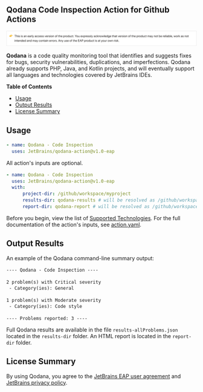 ## Qodana Code Inspection Action for Github Actions

![Qodana EAP version alert](resources/eap-alert.png)

**Qodana** is a code quality monitoring tool that identifies and suggests fixes for bugs, security vulnerabilities, duplications, and imperfections.
Qodana already supports PHP, Java, and Kotlin projects, and will eventually support all languages and technologies covered by JetBrains IDEs.

**Table of Contents**

<!-- toc -->

- [Usage](#usage)
- [Output Results](#output-results)
- [License Summary](#license-summary)

<!-- tocstop -->


## Usage

```yaml
- name: Qodana - Code Inspection
  uses: JetBrains/qodana-action@v1.0-eap
```

All action's inputs are optional. 
```yaml
- name: Qodana - Code Inspection
  uses: JetBrains/qodana-action@v1.0-eap
  with:
      project-dir: /github/workspace/myproject
      results-dir: qodana-results # will be resolved as /github/workspace/myproject/qodana-results
      report-dir: qodana-report # will be resolved as /github/workspace/myproject/qodana-report
```

Before you begin, view the list of [Supported Technologies](https://github.com/JetBrains/Qodana/blob/main/General/supported-technologies.md). For the full documentation of the action's inputs, see [action.yaml](action.yaml).

## Output Results

An example of the Qodana command-line summary output:
```
---- Qodana - Code Inspection ----

2 problem(s) with Critical severity
 - Category(ies): General

1 problem(s) with Moderate severity
 - Category(ies): Code style

---- Problems reported: 3 ----
```

Full Qodana results are available in the file `results-allProblems.json` located in the `results-dir` folder.
An HTML report is located in the `report-dir` folder.

## License Summary

By using Qodana, you agree to the [JetBrains EAP user agreement](https://www.jetbrains.com/legal/agreements/user_eap.html) and [JetBrains privacy policy](https://www.jetbrains.com/company/privacy.html).
